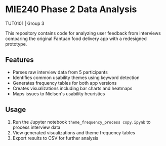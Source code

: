 # MIE240 Phase 2 Data Analysis
TUT0101 | Group 3

This repository contains code for analyzing user feedback from interviews comparing the original Fantuan food delivery app with a redesigned prototype.

## Features
- Parses raw interview data from 5 participants 
- Identifies common usability themes using keyword detection
- Generates frequency tables for both app versions
- Creates visualizations including bar charts and heatmaps
- Maps issues to Nielsen's usability heuristics


## Usage
1. Run the Jupyter notebook `theme_frequency_process copy.ipynb` to process interview data
2. View generated visualizations and theme frequency tables
3. Export results to CSV for further analysis


